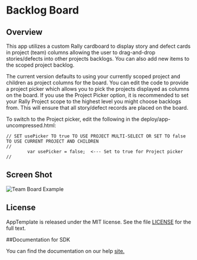 Backlog Board
=========================

## Overview
This app utilizes a custom Rally cardboard to display story and defect cards in project (team) columns allowing the user to drag-and-drop stories/defects into other projects backlogs. You can also add new items to the scoped project backlog.

The current version defaults to using your currently scoped project and children as project columns for the board. You can edit the code to provide a project picker which allows you to pick the projects displayed as columns on the board. If you use the Project Picker option, it is recommended to set your Rally Project scope to the highest level you might choose backlogs from. This will ensure that all story/defect records are placed on the board.

To switch to the Project picker, edit the following in the deploy/app-uncompressed.html:
```
// SET usePicker TO true TO USE PROJECT MULTI-SELECT OR SET TO false TO USE CURRENT PROJECT AND CHILDREN
//
		var usePicker = false;  <--- Set to true for Project picker
//
```
## Screen Shot

![Team Board Example](https://raw.github.com/RallyRonnie/BacklogBoard/master/screenshot.png)

## License

AppTemplate is released under the MIT license.  See the file [LICENSE](./LICENSE) for the full text.

##Documentation for SDK

You can find the documentation on our help [site.](https://help.rallydev.com/apps/2.0rc2/doc/)
